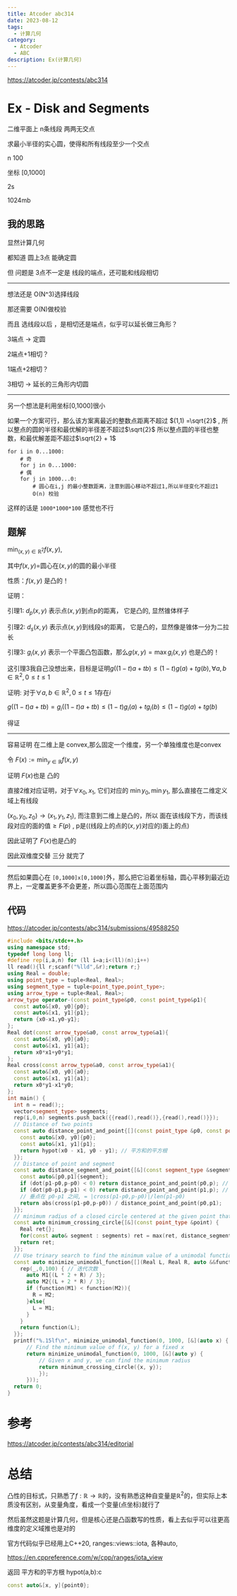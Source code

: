 ```yaml
---
title: Atcoder abc314
date: 2023-08-12
tags:
  - 计算几何
category:
  - Atcoder
  - ABC
description: Ex(计算几何)
---
```


<https://atcoder.jp/contests/abc314>

# Ex - Disk and Segments

二维平面上 n条线段 两两无交点

求最小半径的实心圆，使得和所有线段至少一个交点

n 100

坐标 [0,1000]

2s

1024mb

## 我的思路

显然计算几何

都知道 圆上3点 能确定圆

但 问题是 3点不一定是 线段的端点，还可能和线段相切

---

想法还是 O(N^3)选择线段

那还需要 O(N)做校验

而且 选线段以后 ，是相切还是端点，似乎可以延长做三角形？

3端点 -> 定圆

2端点+1相切？

1端点+2相切？

3相切 -> 延长的三角形内切圆

---

另一个想法是利用坐标[0,1000]很小

如果一个方案可行，那么该方案离最近的整数点距离不超过 $(1,1) =\sqrt{2}$ ,  所以整点的圆的半径和最优解的半径差不超过$\sqrt{2}$ 所以整点圆的半径也整数，和最优解差距不超过$\sqrt{2} + 1$

```
for i in 0...1000:
    # 奇
	for j in 0...1000:
    # 偶
	for j in 1000...0:
		# 圆心在i,j 的最小整数距离，注意到圆心移动不超过1,所以半径变化不超过1
		O(n) 校验
```

这样的话是 `1000*1000*100` 感觉也不行

<!--more-->

## 题解

  $\displaystyle \min _ {(x,y)\in\mathbb R ^ 2}f(x,y),$

其中$f(x,y)=$圆心在$(x,y)$的圆的最小半径

性质：$f(x,y)$ 是凸的！

证明：

引理1: $d_p(x,y)$ 表示点$(x,y)$到点p的距离， 它是凸的, 显然锥体样子

引理2: $d_s(x,y)$ 表示点$(x,y)$到线段s的距离， 它是凸的，显然像是锥体一分为二拉长

引理3: $g_i(x,y)$ 表示一个平面凸包函数，那么$g(x,y)=\max g_i(x,y)$ 也是凸的！

这引理3我自己没想出来，目标是证明$g((1-t)a+tb)\le (1-t)g(a)+tg(b),\forall a,b\in \mathbb{R}^2,0\le t\le 1$

证明: 对于$\forall a,b\in \mathbb{R}^2, 0\le t\le 1$存在$i$ 

$g((1-t)a+tb) = g_i((1-t)a+tb) \le (1-t)g_i(a)+tg_i(b) \le (1-t)g(a)+tg(b)$

得证

---

容易证明 在二维上是 convex,那么固定一个维度，另一个单独维度也是convex

令 $F(x):=\min_{y\in \mathbb{R}} f(x,y)$

证明 $F(x)$也是 凸的

直接2维对应证明，对于$\forall x_0,x_1$, 它们对应的 $\min y_0,\min y_1$, 那么直接在二维定义域上有线段

$(x_0,y_0,z_0) \to (x_1,y_1,z_1)$, 而注意到二维上是凸的，所以 面在该线段下方，而该线段对应的面的值$\ge F(p)$ , p是((线段上的点的$(x,y)$对应的)面上的点)

因此证明了 $F(x)$也是凸的

因此双维度交替 三分 就完了

---

然后如果圆心在 `[0,1000]x[0,1000]`外，那么把它沿着坐标轴，圆心平移到最近边界上，一定覆盖更多不会更差，所以圆心范围在上面范围内

## 代码

https://atcoder.jp/contests/abc314/submissions/49588250

```cpp
#include <bits/stdc++.h>
using namespace std;
typedef long long ll;
#define rep(i,a,n) for (ll i=a;i<(ll)(n);i++)
ll read(){ll r;scanf("%lld",&r);return r;}
using Real = double;
using point_type = tuple<Real, Real>;
using segment_type = tuple<point_type,point_type>;
using arrow_type = tuple<Real, Real>;
arrow_type operator-(const point_type&p0, const point_type&p1){
  const auto&[x0, y0]{p0};
  const auto&[x1, y1]{p1};
  return {x0-x1,y0-y1};
};
Real dot(const arrow_type&a0, const arrow_type&a1){
  const auto&[x0, y0]{a0};
  const auto&[x1, y1]{a1};
  return x0*x1+y0*y1;
};
Real cross(const arrow_type&a0, const arrow_type&a1){
  const auto&[x0, y0]{a0};
  const auto&[x1, y1]{a1};
  return x0*y1-x1*y0;
};
int main() {
  int n = read();;
  vector<segment_type> segments;
  rep(i,0,n) segments.push_back({{read(),read()},{read(),read()}});
  // Distance of two points
  const auto distance_point_and_point{[](const point_type &p0, const point_type &p1) {
    const auto&[x0, y0]{p0};
    const auto&[x1, y1]{p1};
    return hypot(x0 - x1, y0 - y1); // 平方和的平方根
  }};
  // Distance of point and segment
  const auto distance_segment_and_point{[&](const segment_type &segment, const point_type &p) {
    const auto&[p0,p1]{segment};
    if (dot(p1-p0,p-p0) < 0) return distance_point_and_point(p0,p); // 角 p1-p0-p 是否是钝角 -> 离 p0 最近
    if (dot(p0-p1,p-p1) < 0) return distance_point_and_point(p1,p); // 角 p0-p1-p 是否是钝角 -> 离 p1 最近
    // 垂点在 p0-p1 之间, = |cross(p1-p0,p-p0)|/len(p1-p0)
    return abs(cross(p1-p0,p-p0)) / distance_point_and_point(p0,p1);
  }};
  // minimum radius of a closed circle centered at the given point that shares a point with all segments
  const auto minimum_crossing_circle{[&](const point_type &point) {
    Real ret{};
    for(const auto& segment : segments) ret = max(ret, distance_segment_and_point(segment, point));
    return ret;
  }};
  // Use trinary search to find the minimum value of a unimodal function
  const auto minimize_unimodal_function{[](Real L, Real R, auto &&function) { // && 右值引用, 凸函数三分
    rep(_,0,100) { // 迭代次数
      auto M1{(L * 2 + R) / 3};
      auto M2{(L + 2 * R) / 3};
      if (function(M1) < function(M2)){
        R = M2;
      }else{
        L = M1;
      }
    }
    return function(L);
  }};
  printf("%.15lf\n", minimize_unimodal_function(0, 1000, [&](auto x) {
      // Find the minimum value of f(x, y) for a fixed x
      return minimize_unimodal_function(0, 1000, [&](auto y) {
          // Given x and y, we can find the minimum radius
          return minimum_crossing_circle({x, y});
          });
      }));
  return 0;
}
```
# 参考

https://atcoder.jp/contests/abc314/editorial
# 总结

凸性的目标式，只熟悉了$f:\mathbb{R}\to \mathbb{R}$的，没有熟悉这种自变量是$\mathbb{R}^2$的，但实际上本质没有区别，从变量角度，看成一个变量(点坐标)就行了

然后虽然这题是计算几何，但是核心还是凸函数写的性质，看上去似乎可以往更高维度的定义域推也是对的

官方代码似乎已经用上C++20, ranges::views::iota, 各种auto,

https://en.cppreference.com/w/cpp/ranges/iota_view

返回 平方和的平方根 hypot(a,b):c

```cpp
const auto&[x, y]{point0};
```